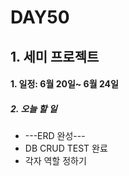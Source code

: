 # DAY50

## 1. 세미 프로젝트

#### 1. 일정: 6월 20일~ 6월 24일
##### 2. 오늘 할 일
* ---ERD 완성---
* DB CRUD TEST 완료
* 각자 역할 정하기 
